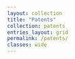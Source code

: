 ```yaml
---
layout: collection
title: "Patents"
collection: patents
entries_layout: grid
permalink: /patents/
classes: wide
---
```

